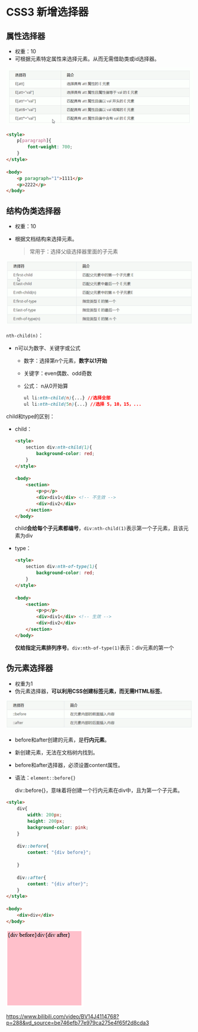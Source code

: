 # CSS3 新增选择器

## 属性选择器

- 权重：10
- 可根据元素特定属性来选择元素。从而无需借助类或id选择器。

![image-20220617132529597](CSS3.assets/image-20220617132529597.png)



```html
<style>
    p[paragraph]{
        font-weight: 700;
    }
</style>

<body>
    <p paragraph="1">1111</p>
    <p>2222</p>
</body>
```



## 结构伪类选择器

- 权重：10

- 根据文档结构来选择元素。

  > 常用于：选择父级选择器里面的子元素



![image-20220617133532770](CSS3.assets/image-20220617133532770.png)



`nth-child(n)`：

- n可以为数字、关键字或公式

  - 数字：选择第n个元素，**数字以1开始**

  - 关键字：even偶数、odd奇数

  - 公式： n从0开始算

    ```css
    ul li:nth-child(n){...} //选择全部
    ul li:nth-child(5n){...} //选择 5，10，15，...
    ```

    

child和type的区别：

- child：

  ```html
  <style>
      section div:nth-child(1){
          background-color: red;
      }
  </style>
  
  <body>
      <section>
          <p>p</p>
          <div>div1</div> <!-- 不生效 -->
          <div>div2</div>
      </section>
  </body>
  ```

  child**会给每个子元素都编号**，`div:nth-child(1)`表示第一个子元素，且该元素为div

- type：

  ```html
  <style>
      section div:nth-of-type(1){
          background-color: red;
      }
  </style>
  
  <body>
      <section>
          <p>p</p>
          <div>div1</div> <!-- 生效 -->
          <div>div2</div>
      </section>
  </body>
  ```

  **仅给指定元素排列序号**。`div:nth-of-type(1)`表示：div元素的第一个



## 伪元素选择器

- 权重为1
- 伪元素选择器，**可以利用CSS创建标签元素，而无需HTML标签**。



![image-20220617135704945](CSS3.assets/image-20220617135704945.png)

- before和after创建的元素，是**行内元素**。

- 新创建元素，无法在文档树内找到。

- before和after选择器，必须设置content属性。

- 语法：`element::before{}`

  div::before{}，意味着将创建一个行内元素在div中，且为第一个子元素。



```html
<style>
    div{
        width: 200px;
        height: 200px;
        background-color: pink;
    }

    div::before{
        content: "{div before}";

    }

    div::after{
        content: "{div after}";
    }
</style>

<body>
    <div>div</div>
</body>
```

![image-20220617140302835](CSS3.assets/image-20220617140302835.png)



https://www.bilibili.com/video/BV14J4114768?p=288&vd_source=be746efb77e979ca275e4f65f2d8cda3